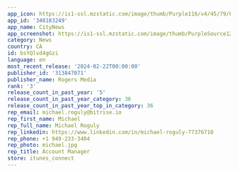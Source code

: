```yaml
---
app_icon: https://is1-ssl.mzstatic.com/image/thumb/Purple116/v4/45/79/0d/45790d64-ed6a-091a-7e67-7416eb9582e9/AppIcon-0-1x_U007epad-0-0-85-220-0.png/1024x1024bb.png
app_id: '348183249'
app_name: CityNews
app_screenshot: https://is1-ssl.mzstatic.com/image/thumb/PurpleSource126/v4/da/15/9e/da159ebb-d732-888f-5a80-c4442743ace2/bad53d51-4579-4698-b8c5-a84ed8e5e9c5_CityNews_iOS_-_App_Store_Graphic_-_1242_x_2208px_-_6.png/1242x2208bb.png
category: News
country: CA
id: bsYQlvd4gGzi
language: en
most_recent_release: '2024-02-22T00:00:00'
publisher_id: '313847071'
publisher_name: Rogers Media
rank: '3'
release_count_in_past_year: '5'
release_count_in_past_year_category: 36
release_count_in_past_year_top_in_category: 36
rep_email: michael.roguly@bitrise.io
rep_first_name: Michael
rep_full_name: Michael Roguly
rep_linkedin: https://www.linkedin.com/in/michael-roguly-77376710
rep_phone: +1 949-233-3404
rep_photo: michael.jpg
rep_title: Account Manager
store: itunes_connect
---
```

